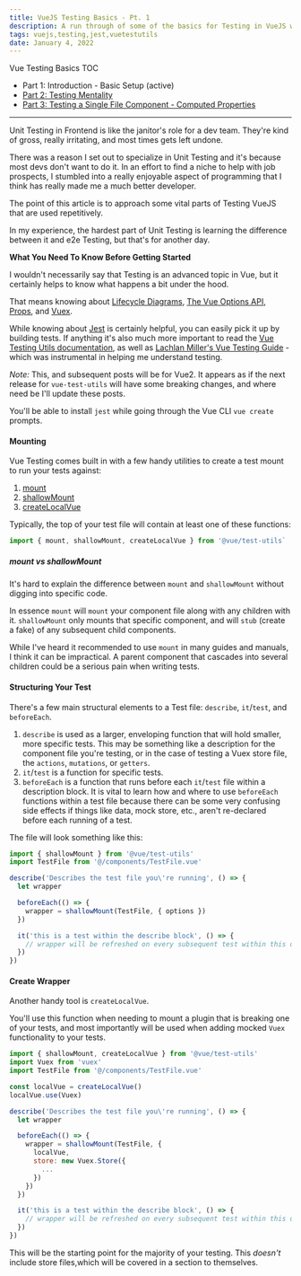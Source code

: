 ```yaml
---
title: VueJS Testing Basics - Pt. 1
description: A run through of some of the basics for Testing in VueJS with Jest
tags: vuejs,testing,jest,vuetestutils
date: January 4, 2022
---
```


Vue Testing Basics TOC
* Part 1: Introduction - Basic Setup (active)
* [Part 2: Testing Mentality](/articles/testing-mentality)
* [Part 3: Testing a Single File Component - Computed Properties](/articles/vuejs-testing-single-file-components)

---


Unit Testing in Frontend is like the janitor's role for a dev team. They're kind of gross, really irritating, and most times gets left undone.

There was a reason I set out to specialize in Unit Testing and it's because most devs don't want to do it. In an effort to find a niche to help with job prospects, I stumbled into a really enjoyable aspect of programming that I think has really made me a much better developer.

The point of this article is to approach some vital parts of Testing VueJS that are used repetitively.

In my experience, the hardest part of Unit Testing is learning the difference between it and e2e Testing, but that's for another day.

__What You Need To Know Before Getting Started__

I wouldn't necessarily say that Testing is an advanced topic in Vue, but it certainly helps to know what happens a bit under the hood.

That means knowing about [Lifecycle Diagrams](https://vuejs.org/v2/guide/instance.html#Lifecycle-Diagram), [The Vue Options API](https://vuejs.org/v2/api/#Options-Data), [Props](https://vuejs.org/v2/api/?#props), and [Vuex](https://vuex.vuejs.org/).

While knowing about [Jest](https://jestjs.io/) is certainly helpful, you can easily pick it up by building tests. If anything it's also much more important to read the [Vue Testing Utils documentation](https://vue-test-utils.vuejs.org/), as well as [Lachlan Miller's Vue Testing Guide](https://lmiller1990.github.io/vue-testing-handbook/) - which was instrumental in helping me understand testing.

_Note:_ This, and subsequent posts will be for Vue2. It appears as if the next release for `vue-test-utils` will have some breaking changes, and where need be I'll update these posts.

You'll be able to install `jest` while going through the Vue CLI `vue create` prompts.

#### Mounting

Vue Testing comes built in with a few handy utilities to create a test mount to run your tests against:

1. [mount](https://vue-test-utils.vuejs.org/api/#mount)
2. [shallowMount](https://vue-test-utils.vuejs.org/api/#shallowmount)
3. [createLocalVue](https://vue-test-utils.vuejs.org/api/#createlocalvue)

Typically, the top of your test file will contain at least one of these functions:

```js
import { mount, shallowMount, createLocalVue } from '@vue/test-utils`
```

##### mount vs shallowMount

It's hard to explain the difference between `mount` and `shallowMount` without digging into specific code.

In essence `mount` will `mount` your component file along with any children with it. `shallowMount` only mounts that specific component, and will `stub` (create a fake) of any subsequent child components.

While I've heard it recommended to use `mount` in many guides and manuals, I think it can be impractical. A parent component that cascades into several children could be a serious pain when writing tests.

#### Structuring Your Test

There's a few main structural elements to a Test file: `describe`, `it`/`test`, and `beforeEach`.

1. `describe` is used as a larger, enveloping function that will hold smaller, more specific tests. This may be something like a description for the component file you're testing, or in the case of testing a Vuex store file, the `actions`, `mutations`, or `getters`.
2. `it`/`test` is a function for specific tests.
3. `beforeEach` is a function that runs before each `it`/`test` file within a description block. It is vital to learn how and where to use `beforeEach` functions within a test file because there can be some very confusing side effects if things like data, mock store, etc., aren't re-declared before each running of a test.

The file will look something like this:

```js
import { shallowMount } from '@vue/test-utils'
import TestFile from '@/components/TestFile.vue'

describe('Describes the test file you\'re running', () => {
  let wrapper

  beforeEach(() => {
    wrapper = shallowMount(TestFile, { options })
  })

  it('this is a test within the describe block', () => {
    // wrapper will be refreshed on every subsequent test within this describe
  })
})
```

#### Create Wrapper

Another handy tool is `createLocalVue`.

You'll use this function when needing to mount a plugin that is breaking one of your tests, and most importantly will be used when adding mocked `Vuex` functionality to your tests.

```js
import { shallowMount, createLocalVue } from '@vue/test-utils'
import Vuex from 'vuex'
import TestFile from '@/components/TestFile.vue'

const localVue = createLocalVue()
localVue.use(Vuex)

describe('Describes the test file you\'re running', () => {
  let wrapper

  beforeEach(() => {
    wrapper = shallowMount(TestFile, {
      localVue,
      store: new Vuex.Store({
        ...
      })
    })
  })

  it('this is a test within the describe block', () => {
    // wrapper will be refreshed on every subsequent test within this describe
  })
})
```

This will be the starting point for the majority of your testing. This _doesn't_ include store files,which will be covered in a section to themselves.
